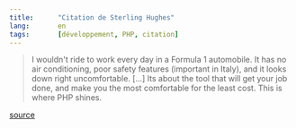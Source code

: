 ```yaml
--- 
title:      "Citation de Sterling Hughes" 
lang:       en 
tags:       [développement, PHP, citation]
---
```


> I wouldn't ride to work every day in a Formula 1 automobile. It has no air conditioning, poor safety features (important in Italy), and it looks down right uncomfortable. [...] Its about the tool that will get your job done, and make you the most comfortable for the least cost. This is where PHP shines.


[source](http://www.edwardbear.org/serendipity/archives/1178_NET_vs_PHP_again_and_again.html)
